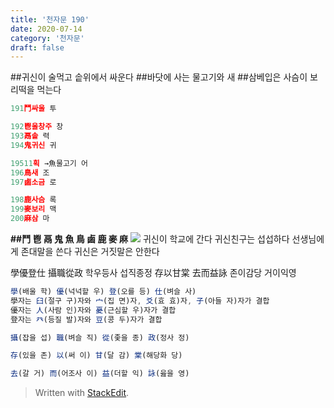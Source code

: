 ```yaml
---
title: '천자문 190'
date: 2020-07-14
category: '천자문'
draft: false
---
```


##귀신이 술먹고 솥위에서 싸운다
##바닷에 사는 물고기와 새
##삼베입은 사슴이 보리떡을 먹는다

```js
191鬥싸울 투

192鬯울창주 창
193鬲솥 력
194鬼귀신 귀

19511획 →魚물고기 어
196鳥새 조
197鹵소금 로

198鹿사슴 록
199麥보리 맥
200麻삼 마
```

**##鬥 鬯 鬲 鬼 魚 鳥 鹵 鹿 麥 麻**
![](https://i.ibb.co/KbNK1vc/Screen-Shot-2020-07-14-at-11-57-27-AM.png)
귀신이 학교에  간다
귀신친구는 섭섭하다
선생님에게 존대말을 쓴다
귀신은 거짓말은 안한다

學優登仕  攝職從政 학우등사 섭직종정
存以甘棠  去而益詠 존이감당 거이익영
```js
學(배울 학) 優(넉넉할 우) 登(오를 등) 仕(벼슬 사)
學자는 臼(절구 구)자와 宀(집 면)자, 爻(효 효)자, 子(아들 자)자가 결합
優자는 人(사람 인)자와 憂(근심할 우)자가 결합
登자는 癶(등질 발)자와 豆(콩 두)자가 결합

攝(잡을 섭) 職(벼슬 직) 從(좇을 종) 政(정사 정)

存(있을 존) 以(써 이) 甘(달 감) 棠(해당화 당)

去(갈 거) 而(어조사 이) 益(더할 익) 詠(읊을 영)


```
> Written with [StackEdit](https://stackedit.io/).
<!--stackedit_data:
eyJoaXN0b3J5IjpbLTEwODg1MDM3NTYsMTUyOTAzMDg1NiwtOT
EwMTk5MzYyLDEwNTAzMzQ3ODIsMTg5MjI4NjU1Ml19
-->